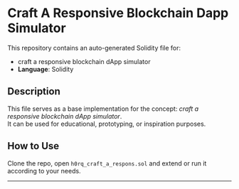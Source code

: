 # Craft A Responsive Blockchain Dapp Simulator

This repository contains an auto-generated Solidity file for:

- craft a responsive blockchain dApp simulator
- **Language**: Solidity

## Description

This file serves as a base implementation for the concept: *craft a responsive blockchain dApp simulator*.  
It can be used for educational, prototyping, or inspiration purposes.

## How to Use

Clone the repo, open `h0rq_craft_a_respons.sol` and extend or run it according to your needs.

---



